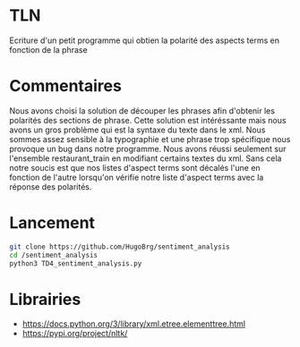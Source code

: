 # TLN

Ecriture d'un petit programme qui obtien la polarité des aspects terms en fonction de la phrase

# Commentaires
Nous avons choisi la solution de découper les phrases afin d'obtenir les polarités des sections de phrase. 
Cette solution est intéréssante mais nous avons un gros problème qui est la syntaxe du texte dans le xml. Nous sommes assez sensible à la typographie et une phrase trop spécifique nous provoque un bug dans notre programme. Nous avons réussi seulement sur l'ensemble restaurant_train en modifiant certains textes du xml. Sans cela notre soucis est que nos listes d'aspect terms sont décalés l'une en fonction de l'autre lorsqu'on vérifie notre liste d'aspect terms avec la réponse des polarités. 

# Lancement 
```bash
git clone https://github.com/HugoBrg/sentiment_analysis
cd /sentiment_analysis
python3 TD4_sentiment_analysis.py
```

# Librairies 
 - https://docs.python.org/3/library/xml.etree.elementtree.html
 - https://pypi.org/project/nltk/

